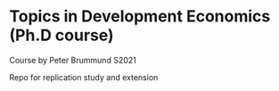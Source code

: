 # Topics in Development Economics (Ph.D course)

Course by Peter Brummund S2021

Repo for replication study and extension 
